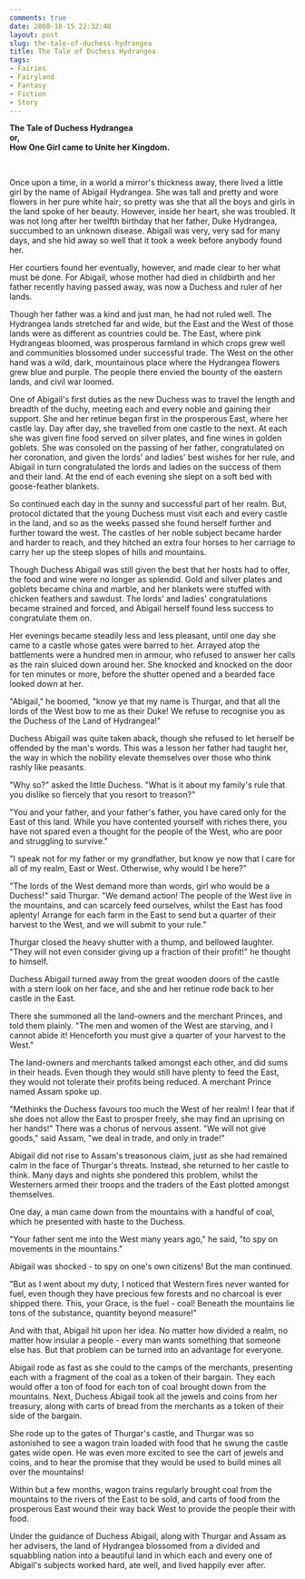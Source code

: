 ```yaml
---
comments: true
date: 2008-10-15 22:32:40
layout: post
slug: the-tale-of-duchess-hydrangea
title: The Tale of Duchess Hydrangea
tags:
- Fairies
- Fairyland
- Fantasy
- Fiction
- Story
---
```


<p><b>The Tale of Duchess Hydrangea<br />or,<br />How One Girl came to Unite her Kingdom.</b></p><br/>

<div class="story" markdown="1">
<p>Once upon a time, in a world a mirror&#039;s thickness away, there lived a little girl by the name of Abigail Hydrangea.  She was tall and pretty and wore flowers in her pure white hair; so pretty was she that all the boys and girls in the land spoke of her beauty.  However, inside her heart, she was troubled.  It was not long after her twelfth birthday that her father, Duke Hydrangea, succumbed to an unknown disease.  Abigail was very, very sad for many days, and she hid away so well that it took a week before anybody found her.</p>
<p>Her courtiers found her eventually, however, and made clear to her what must be done.  For Abigail, whose mother had died in childbirth and her father recently having passed away, was now a Duchess and ruler of her lands.</p>
<p>Though her father was a kind and just man, he had not ruled well.  The Hydrangea lands stretched far and wide, but the East and the West of those lands were as different as countries could be.  The East, where pink Hydrangeas bloomed, was prosperous farmland in which crops grew well and communities blossomed under successful trade.  The West on the other hand was a wild, dark, mountainous place where the Hydrangea flowers grew blue and purple.  The people there envied the bounty of the eastern lands, and civil war loomed.</p>
<p>One of Abigail&#039;s first duties as the new Duchess was to travel the length and breadth of the duchy, meeting each and every noble and gaining their support.  She and her retinue began first in the prosperous East, where her castle lay.  Day after day, she travelled from one castle to the next.  At each she was given fine food served on silver plates, and fine wines in golden goblets.  She was consoled on the passing of her father, congratulated on her coronation, and given the lords&#039; and ladies&#039; best wishes for her rule, and Abigail in turn congratulated the lords and ladies on the success of them and their land.  At the end of each evening she slept on a soft bed with goose-feather blankets.</p>
<p>So continued each day in the sunny and successful part of her realm.  But, protocol dictated that the young Duchess must visit each and every castle in the land, and so as the weeks passed she found herself further and further toward the west.  The castles of her noble subject became harder and harder to reach, and they hitched an extra four horses to her carriage to carry her up the steep slopes of hills and mountains.</p>
<p>Though Duchess Abigail was still given the best that her hosts had to offer, the food and wine were no longer as splendid.  Gold and silver plates and goblets became china and marble, and her blankets were stuffed with chicken feathers and sawdust.  The lords&#039; and ladies&#039; congratulations became strained and forced, and Abigail herself found less success to congratulate them on.</p>
<p>Her evenings became steadily less and less pleasant, until one day she came to a castle whose gates were barred to her.  Arrayed atop the battlements were a hundred men in armour, who refused to answer her calls as the rain sluiced down around her.  She knocked and knocked on the door for ten minutes or more, before the shutter opened and a bearded face looked down at her.</p>
<p>"Abigail," he boomed, "know ye that my name is Thurgar, and that all the lords of the West bow to me as their Duke!  We refuse to recognise you as the Duchess of the Land of Hydrangea!"</p>
<p>Duchess Abigail was quite taken aback, though she refused to let herself be offended by the man&#039;s words.  This was a lesson her father had taught her, the way in which the nobility elevate themselves over those who think rashly like peasants.</p>
<p>"Why so?" asked the little Duchess.  "What is it about my family&#039;s rule that you dislike so fiercely that you resort to treason?"</p>
<p>"You and your father, and your father&#039;s father, you have cared only for the East of this land.  While you have contented yourself with riches there, you have not spared even a thought for the people of the West, who are poor and struggling to survive."</p>
<p>"I speak not for my father or my grandfather, but know ye now that I care for all of my realm, East or West.  Otherwise, why would I be here?"</p>
<p>"The lords of the West demand more than words, girl who would be a Duchess!" said Thurgar.  "We demand action!  The people of the West live in the mountains, and can scarcely feed ourselves, whilst the East has food aplenty!  Arrange for each farm in the East to send but a quarter of their harvest to the West, and we will submit to your rule."</p>
<p>Thurgar closed the heavy shutter with a thump, and bellowed laughter.  "They will not even consider giving up a fraction of their profit!" he thought to himself.</p>
<p>Duchess Abigail turned away from the great wooden doors of the castle with a stern look on her face, and she and her retinue rode back to her castle in the East.</p>
<p>There she summoned all the land-owners and the merchant Princes, and told them plainly.  "The men and women of the West are starving, and I cannot abide it!  Henceforth you must give a quarter of your harvest to the West."</p>
<p>The land-owners and merchants talked amongst each other, and did sums in their heads.  Even though they would still have plenty to feed the East, they would not tolerate their profits being reduced.  A merchant Prince named Assam spoke up.</p>
<p>"Methinks the Duchess favours too much the West of her realm!  I fear that if she does not allow the East to prosper freely, she may find an uprising on her hands!"  There was a chorus of nervous assent.  "We will not give goods," said Assam, "we deal in trade, and only in trade!"</p>
<p>Abigail did not rise to Assam&#039;s treasonous claim, just as she had remained calm in the face of Thurgar&#039;s threats.  Instead, she returned to her castle to think.  Many days and nights she pondered this problem, whilst the Westerners armed their troops and the traders of the East plotted amongst themselves.</p>
<p>One day, a man came down from the mountains with a handful of coal, which he presented with haste to the Duchess.</p>
<p>"Your father sent me into the West many years ago," he said, "to spy on movements in the mountains."</p>
<p>Abigail was shocked - to spy on one&#039;s own citizens!  But the man continued.</p>
<p>"But as I went about my duty, I noticed that Western fires never wanted for fuel, even though they have precious few forests and no charcoal is ever shipped there.  This, your Grace, is the fuel - coal!  Beneath the mountains lie tons of the substance, quantity beyond measure!"</p>
<p>And with that, Abigail hit upon her idea.  No matter how divided a realm, no matter how insular a people - every man wants something that someone else has.  But that problem can be turned into an advantage for everyone.</p>
<p>Abigail rode as fast as she could to the camps of the merchants, presenting each with a fragment of the coal as a token of their bargain.  They each would offer a ton of food for each ton of coal brought down from the mountains.  Next, Duchess Abigail took all the jewels and coins from her treasury, along with carts of bread from the merchants as a token of their side of the bargain.</p>
<p>She rode up to the gates of Thurgar&#039;s castle, and Thurgar was so astonished to see a wagon train loaded with food that he swung the castle gates wide open.  He was even more excited to see the cart of jewels and coins, and to hear the promise that they would be used to build mines all over the mountains!</p>
<p>Within but a few months, wagon trains regularly brought coal from the mountains to the rivers of the East to be sold, and carts of food from the prosperous East wound their way back West to provide the people their with food.</p>
<p>Under the guidance of Duchess Abigail, along with Thurgar and Assam as her advisers, the land of Hydrangea blossomed from a divided and squabbling nation into a beautiful land in which each and every one of Abigail&#039;s subjects worked hard, ate well, and lived happily ever after.</p>
</div>
